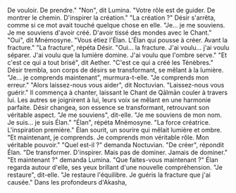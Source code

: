De vouloir.
De prendre."
"Non",
dit Lumina.
"Votre rôle est de guider.
De montrer le chemin.
D'inspirer la création."
"La création ?"
Désir s'arrêta,
comme si ce mot
avait touché quelque chose en elle.
"Je... je me souviens.
Je me souviens d'avoir créé.
D'avoir tissé des mondes
avec le Chant."
"Oui",
dit Mnémosyne.
"Vous étiez l'Élan.
L'Élan qui pousse à créer.
Avant la fracture."
"La fracture",
répéta Désir.
"Oui... la fracture.
J'ai voulu... j'ai voulu séparer.
J'ai voulu que la lumière domine.
J'ai voulu que l'ombre serve."
"Et c'est ce qui a tout brisé",
dit Aether.
"C'est ce qui a créé
les Ténèbres."
Désir trembla,
son corps de désirs
se transformant,
se mêlant à la lumière.
"Je... je comprends maintenant",
murmura-t-elle.
"Je comprends mon erreur."
"Alors laissez-nous vous aider",
dit Noctuvian.
"Laissez-nous vous guérir."
Il commença à chanter,
laissant le Chant de Qālmān
couler à travers lui.
Les autres se joignirent à lui,
leurs voix se mêlant
en une harmonie parfaite.
Désir changea,
son essence se transformant,
retrouvant son véritable aspect.
"Je me souviens",
dit-elle.
"Je me souviens de mon nom.
Je suis... je suis Élan."
"Élan",
répéta Mnémosyne.
"La force créatrice.
L'inspiration première."
Élan sourit,
un sourire qui mêlait
lumière et ombre.
"Et maintenant,
je comprends.
Je comprends mon véritable rôle.
Mon véritable pouvoir."
"Quel est-il ?"
demanda Noctuvian.
"De créer",
répondit Élan.
"De transformer.
D'inspirer.
Mais pas de dominer.
Jamais de dominer."
"Et maintenant ?"
demanda Lumina.
"Que faites-vous maintenant ?"
Élan regarda autour d'elle,
ses yeux brillant
d'une nouvelle compréhension.
"Je restaure",
dit-elle.
"Je restaure l'équilibre.
Je guéris la fracture
que j'ai causée."
Dans les profondeurs d'Akasha,
